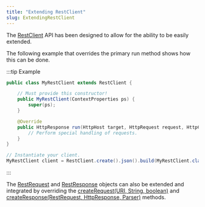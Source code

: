 ```yaml
---
title: "Extending RestClient"
slug: ExtendingRestClient
---
```


The <a href="/site/apidocs/org/apache/juneau/rest/client/RestClient.html" target="_blank">RestClient</a> API has been designed to allow for the ability to be easily extended.

The following example that overrides the primary run method shows how this can be done.

:::tip Example
```java
public class MyRestClient extends RestClient {

    // Must provide this constructor!
    public MyRestClient(ContextProperties ps) {
        super(ps);
    }

    @Override
    public HttpResponse run(HttpHost target, HttpRequest request, HttpContext context) throws IOException {
        // Perform special handling of requests.
    }
}

// Instantiate your client.
MyRestClient client = RestClient.create().json().build(MyRestClient.class);
```
:::

The <a href="/site/apidocs/org/apache/juneau/rest/client/RestRequest.html" target="_blank">RestRequest</a> and <a href="/site/apidocs/org/apache/juneau/rest/client/RestResponse.html" target="_blank">RestResponse</a> objects can also be extended and integrated by overriding the
[createRequest(URI, String, boolean)](API_DOCS/org/apache/juneau/rest/client/RestClient.html#createRequest(URI,String,boolean)) and [createResponse(RestRequest, HttpResponse, Parser)](API_DOCS/org/apache/juneau/rest/client/RestClient.html#createResponse(RestRequest,HttpResponse,Parser)) methods.
